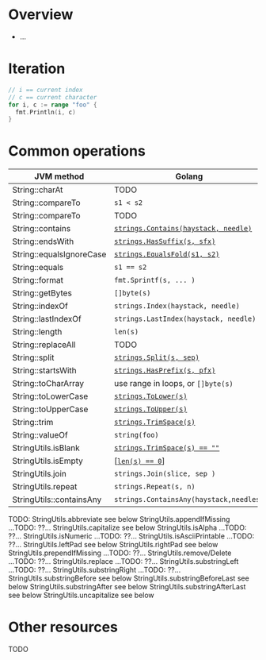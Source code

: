 # Overview
- ...


# Iteration
```go
// i == current index
// c == current character
for i, c := range "foo" {
  fmt.Println(i, c)
}
```


# Common operations
|JVM method|Golang|
|---|---|
|String::charAt|TODO|
|String::compareTo|`s1 < s2`|
|String::compareTo|TODO|
|String::contains|[`strings.Contains(haystack, needle)`](https://pkg.go.dev/strings#Contains)|
|String::endsWith|[`strings.HasSuffix(s, sfx)`](https://pkg.go.dev/strings#HasSuffix)|
|String::equalsIgnoreCase|[`strings.EqualsFold(s1, s2)`](https://pkg.go.dev/strings#EqualFold)|
|String::equals|`s1 == s2`|
|String::format|`fmt.Sprintf(s, ... )`|
|String::getBytes|`[]byte(s)`|
|String::indexOf|`strings.Index(haystack, needle)`|
|String::lastIndexOf|`strings.LastIndex(haystack, needle)`|
|String::length|`len(s)`|
|String::replaceAll|TODO|
|String::split|[`strings.Split(s, sep)`](https://pkg.go.dev/strings#Split)|
|String::startsWith|[`strings.HasPrefix(s, pfx)`](https://pkg.go.dev/strings#HasPrefix)|
|String::toCharArray|use range in loops, or `[]byte(s)`|
|String::toLowerCase|[`strings.ToLower(s)`](https://pkg.go.dev/strings#ToLower)|
|String::toUpperCase|[`strings.ToUpper(s)`](https://pkg.go.dev/strings#ToUpper)|
|String::trim|[`strings.TrimSpace(s)`](https://pkg.go.dev/strings#TrimSpace)|
|String::valueOf|`string(foo)`|
|StringUtils.isBlank|[`strings.TrimSpace(s) == ""`](https://pkg.go.dev/strings#TrimSpace)|
|StringUtils.isEmpty|[[`len(s) == 0`](https://pkg.go.dev/builtin#len)]|
|StringUtils.join|`strings.Join(slice, sep )`|
|StringUtils.repeat|`strings.Repeat(s, n)`|
|StringUtils::containsAny|`strings.ContainsAny(haystack,needles)`|


TODO:
StringUtils.abbreviate			see below
StringUtils.appendIfMissing		...TODO: ??...
StringUtils.capitalize			see below
StringUtils.isAlpha			    ...TODO: ??...
StringUtils.isNumeric			...TODO: ??...
StringUtils.isAsciiPrintable	...TODO: ??...
StringUtils.leftPad			    see below
StringUtils.rightPad			see below
StringUtils.prependIfMissing	...TODO: ??...
StringUtils.remove/Delete		...TODO: ??...
StringUtils.replace			    ...TODO: ??...
StringUtils.substringLeft		...TODO: ??...
StringUtils.substringRight		...TODO: ??...
StringUtils.substringBefore		see below
StringUtils.substringBeforeLast	see below
StringUtils.substringAfter		see below
StringUtils.substringAfterLast	see below
StringUtils.uncapitalize		see below


# Other resources
TODO